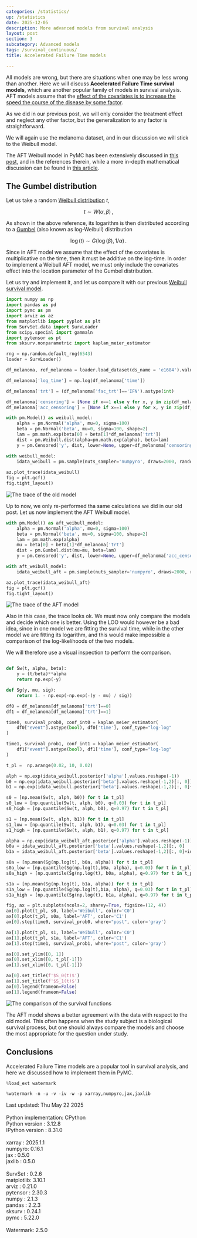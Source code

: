 ```yaml
---
categories: /statistics/
up: /statistics
date: 2025-12-05
description: More advanced models from survival analysis
layout: post
section: 3
subcategory: Advanced models
tags: /survival_continuous/
title: Accelerated Failure Time models

---
```





All models are wrong, but there are situations when one may be less wrong
than another.
Here we will discuss **Accelerated Failure Time survival models**,
which are another popular family of models in survival analysis.
AFT models assume that the [effect of the covariates is to increase
the speed the course of the disease by some factor](https://en.wikipedia.org/wiki/Accelerated_failure_time_model).

As we did in our previous post, we will only consider the treatment
effect and neglect any other factor, but the generalization
to any factor is straightforward.

We will again use the melanoma dataset, and in our discussion
we will stick to the Weibull model.

The AFT Weibull model in PyMC has been extensively discussed
in [this post](https://www.pymc.io/projects/examples/en/latest/survival_analysis/weibull_aft.html),
and in the references therein,
while a more in-depth mathematical discussion can be found in
[this article](https://researchnow-admin.flinders.edu.au/ws/portalfiles/portal/117602685/Liu_Using_P2023.pdf).

## The Gumbel distribution

Let us take a random [Weibull distribution](https://www.pymc.io/projects/docs/en/stable/api/distributions/generated/pymc.Weibull.html) $t$,

$$
t \sim W(\alpha, \beta)\,,
$$

As shown in the above reference,
its logarithm is then distributed according to a [Gumbel](https://www.pymc.io/projects/docs/en/stable/api/distributions/generated/pymc.Gumbel.html) (also
known as log-Weibull) distribution

$$
\log(t) \sim G(\log(\beta), 1/\alpha)\,.
$$

Since in AFT model we assume that the effect of the covariates
is multiplicative on the time, then it must be additive
on the log-time. In order to implement a Weibull AFT
model, we must only include the covariates effect
into the location parameter of the Gumbel distribution.

Let us try and implement it, and let us compare it with our previous
[Weibull survival model](/statistics/survival_example).


```python
import numpy as np
import pandas as pd
import pymc as pm
import arviz as az
from matplotlib import pyplot as plt
from SurvSet.data import SurvLoader
from scipy.special import gammaln
import pytensor as pt
from sksurv.nonparametric import kaplan_meier_estimator

rng = np.random.default_rng(6543)
loader = SurvLoader()

df_melanoma, ref_melanoma = loader.load_dataset(ds_name = 'e1684').values()

df_melanoma['log_time'] = np.log(df_melanoma['time'])

df_melanoma['trt'] = (df_melanoma['fac_trt']=='IFN').astype(int)

df_melanoma['censoring'] = [None if x==1 else y for x, y in zip(df_melanoma['event'], df_melanoma['time'])]
df_melanoma['acc_censoring'] = [None if x==1 else y for x, y in zip(df_melanoma['event'], df_melanoma['log_time'])]

with pm.Model() as weibull_model:
    alpha = pm.Normal('alpha', mu=0, sigma=100)
    beta = pm.Normal('beta', mu=0, sigma=100, shape=2)
    lam = pm.math.exp(beta[0] + beta[1]*df_melanoma['trt'])
    dist = pm.Weibull.dist(alpha=pm.math.exp(alpha), beta=lam)
    y = pm.Censored('y', dist, lower=None, upper=df_melanoma['censoring'], observed=df_melanoma['time'])

with weibull_model:
    idata_weibull = pm.sample(nuts_sampler='numpyro', draws=2000, random_seed=rng)
    
az.plot_trace(idata_weibull)
fig = plt.gcf()
fig.tight_layout()
```

![The trace of the old model](/docs/assets/images/statistics/aft/weibull.webp)

Up to now, we only re-performed tha same calculations we did in our old post.
Let us now implement the AFT Weibull model.

```python
with pm.Model() as aft_weibull_model:
    alpha = pm.Normal('alpha', mu=0, sigma=100)
    beta = pm.Normal('beta', mu=0, sigma=100, shape=2)
    lam = pm.math.exp(alpha)
    mu = beta[0] + beta[1]*df_melanoma['trt']
    dist = pm.Gumbel.dist(mu=mu, beta=lam)
    y = pm.Censored('y', dist, lower=None, upper=df_melanoma['acc_censoring'], observed=df_melanoma['log_time'])

with aft_weibull_model:
    idata_weibull_aft = pm.sample(nuts_sampler='numpyro', draws=2000, random_seed=rng)

az.plot_trace(idata_weibull_aft)
fig = plt.gcf()
fig.tight_layout()
```

![The trace of the AFT model](/docs/assets/images/statistics/aft/weibull_aft.webp)


Also in this case, the trace looks ok. We must now only compare the models
and decide which one is better.
Using the LOO would however be a bad idea, since in one model
we are fitting the survival time, while in the other model
we are fitting its logarithm, and this would make impossible
a comparison of the log-likelihoods of the two models.

We will therefore use a visual inspection to perform the comparison.

```python

def Sw(t, alpha, beta):
    y = (t/beta)**alpha
    return np.exp(-y)

def Sg(y, mu, sig):
    return 1. - np.exp(-np.exp(-(y - mu) / sig))

df0 = df_melanoma[df_melanoma['trt']==0]
df1 = df_melanoma[df_melanoma['trt']==1]

time0, survival_prob0, conf_int0 = kaplan_meier_estimator(
    df0["event"].astype(bool), df0['time'], conf_type="log-log"
)

time1, survival_prob1, conf_int1 = kaplan_meier_estimator(
    df1["event"].astype(bool), df1['time'], conf_type="log-log"
)

t_pl =  np.arange(0.02, 10, 0.02)

alph = np.exp(idata_weibull.posterior['alpha'].values.reshape(-1))
b0 = np.exp(idata_weibull.posterior['beta'].values.reshape(-1,2)[:, 0])
b1 = np.exp(idata_weibull.posterior['beta'].values.reshape(-1,2)[:, 0]+idata_weibull.posterior['beta'].values.reshape(-1,2)[:, 1])

s0 = [np.mean(Sw(t, alph, b0)) for t in t_pl]
s0_low = [np.quantile(Sw(t, alph, b0), q=0.03) for t in t_pl]
s0_high = [np.quantile(Sw(t, alph, b0), q=0.97) for t in t_pl]

s1 = [np.mean(Sw(t, alph, b1)) for t in t_pl]
s1_low = [np.quantile(Sw(t, alph, b1), q=0.03) for t in t_pl]
s1_high = [np.quantile(Sw(t, alph, b1), q=0.97) for t in t_pl]

alpha = np.exp(idata_weibull_aft.posterior['alpha'].values.reshape(-1))
b0a = idata_weibull_aft.posterior['beta'].values.reshape(-1,2)[:, 0]
b1a = idata_weibull_aft.posterior['beta'].values.reshape(-1,2)[:, 0]+idata_weibull_aft.posterior['beta'].values.reshape(-1,2)[:, 1]

s0a = [np.mean(Sg(np.log(t), b0a, alpha)) for t in t_pl]
s0a_low = [np.quantile(Sg(np.log(t),b0a, alpha), q=0.03) for t in t_pl]
s0a_high = [np.quantile(Sg(np.log(t), b0a, alpha), q=0.97) for t in t_pl]

s1a = [np.mean(Sg(np.log(t), b1a, alpha)) for t in t_pl]
s1a_low = [np.quantile(Sg(np.log(t),b1a, alpha), q=0.03) for t in t_pl]
s1a_high = [np.quantile(Sg(np.log(t), b1a, alpha), q=0.97) for t in t_pl]

fig, ax = plt.subplots(ncols=2, sharey=True, figsize=(12, 4))
ax[0].plot(t_pl, s0, label='Weibull', color='C0')
ax[0].plot(t_pl, s0a, label='AFT', color='C1')
ax[0].step(time0, survival_prob0, where="post", color='gray')

ax[1].plot(t_pl, s1, label='Weibull', color='C0')
ax[1].plot(t_pl, s1a, label='AFT', color='C1')
ax[1].step(time1, survival_prob1, where="post", color='gray')

ax[0].set_ylim([0, 1])
ax[0].set_xlim([0, t_pl[-1]])
ax[1].set_xlim([0, t_pl[-1]])

ax[0].set_title(f'$S_0(t)$')
ax[1].set_title(f'$S_1(t)$')
ax[0].legend(frameon=False)
ax[1].legend(frameon=False)
```

![The comparison of the survival functions](/docs/assets/images/statistics/aft/survival.webp)

The AFT model shows a better agreement with the data with respect
to the old model. This often happens when the study subject is 
a biological survival process, but one should always compare
the models and choose the most appropriate for the question under study.

## Conclusions

Accelerated Failure Time models are a popular tool in survival
analysis, and here we discussed how to implement them in PyMC.

```python
%load_ext watermark
```

```python
%watermark -n -u -v -iv -w -p xarray,numpyro,jax,jaxlib
```

<div class="code">
Last updated: Thu May 22 2025<br>
<br>
Python implementation: CPython<br>
Python version       : 3.12.8<br>
IPython version      : 8.31.0<br>
<br>
xarray : 2025.1.1<br>
numpyro: 0.16.1<br>
jax    : 0.5.0<br>
jaxlib : 0.5.0<br>
<br>
SurvSet   : 0.2.6<br>
matplotlib: 3.10.1<br>
arviz     : 0.21.0<br>
pytensor  : 2.30.3<br>
numpy     : 2.1.3<br>
pandas    : 2.2.3<br>
sksurv    : 0.24.1<br>
pymc      : 5.22.0<br>
<br>
Watermark: 2.5.0
</div>